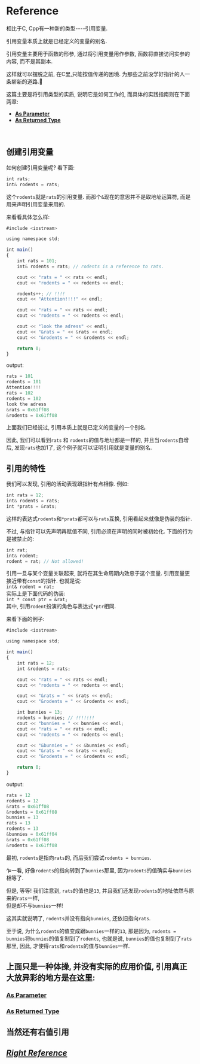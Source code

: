 # Reference

相比于C, Cpp有一种新的类型----引用变量.

引用变量本质上就是已经定义的变量的别名.

引用变量主要用于函数的形参, 通过将引用变量用作参数, 函数将直接访问实参的内容, 而不是其副本.

这样就可以摆脱之前, 在C里,只能按值传递的困境. 为那些之前没学好指针的人一条崭新的道路.😤

这篇主要是将引用类型的实质, 说明它是如何工作的, 而具体的实践指南则在下面两章:

- **[As Parameter](./ref_as_param.md)**
- **[As Returned Type](./ref_as_return.md)**
<br/>

## 创建引用变量
如何创建引用变量呢? 看下面:
```javascript
int rats;
int& rodents = rats;
```
这个`rodents`就是`rats`的引用变量. 而那个`&`现在的意思并不是取地址运算符, 而是用来声明引用变量来用的.

来看看具体怎么样:
```javascript
#include <iostream>

using namespace std;

int main()
{
    int rats = 101;
    int& rodents = rats; // rodents is a reference to rats.

    cout << "rats = " << rats << endl;
    cout << "rodents = " << rodents << endl;

    rodents++; // !!!!
    cout << "Attention!!!!" << endl;

    cout << "rats = " << rats << endl;
    cout << "rodents = " << rodents << endl;

    cout << "look the adress" << endl;
    cout << "&rats = " << &rats << endl;
    cout << "&rodents = " << &rodents << endl;

    return 0;
}
```
output:
```javascript
rats = 101
rodents = 101
Attention!!!!
rats = 102
rodents = 102
look the adress
&rats = 0x61ff08
&rodents = 0x61ff08
```
上面我们已经说过, 引用本质上就是已定义的变量的一个别名.

因此, 我们可以看到`rats` 和 `rodents`的值与地址都是一样的, 并且当`rodents`自增后, 发现`rats`也加1了, 这个例子就可以证明引用就是变量的别名.
<br/>

## 引用的特性

我们可以发现, 引用的活动表现跟指针有点相像.
例如:
```javascript
int rats = 12;
int& rodents = rats;
int *prats = &rats;
```

这样的表达式`rodents`和`*prats`都可以与`rats`互换, 引用看起来就像是伪装的指针.

不过, 与指针可以先声明再赋值不同, 引用必须在声明的同时被初始化. 下面的行为是被禁止的:
```javascript
int rat;
int& rodent;
rodent = rat; // Not allowed!
```

引用一旦与某个变量关联起来, 就将在其生命周期内效忠于这个变量. 引用变量更接近带有`const`的指针.
也就是说: <br/>
`int& rodent = rat;`<br/>
实际上是下面代码的伪装: <br/>
`int * const ptr = &rat;` <br/>
其中, 引用`rodent`扮演的角色与表达式`*ptr`相同.

来看下面的例子:
```javascript
#include <iostream>

using namespace std;

int main()
{
    int rats = 12;
    int &rodents = rats;

    cout << "rats = " << rats << endl;
    cout << "rodents = " << rodents << endl;

    cout << "&rats = " << &rats << endl;
    cout << "&rodents = " << &rodents << endl;

    int bunnies = 13;
    rodents = bunnies; // !!!!!!!
    cout << "bunnies = " << bunnies << endl;
    cout << "rats = " << rats << endl;
    cout << "rodents = " << rodents << endl;

    cout << "&bunnies = " << &bunnies << endl;
    cout << "&rats = " << &rats << endl;
    cout << "&rodents = " << &rodents << endl;

    return 0;
}   
```
output:
```javascript
rats = 12
rodents = 12
&rats = 0x61ff08
&rodents = 0x61ff08
bunnies = 13
rats = 13
rodents = 13
&bunnies = 0x61ff04
&rats = 0x61ff08
&rodents = 0x61ff08
```
最初, `rodents`是指向`rats`的, 而后我们尝试`rodents = bunnies`.

乍一看, 好像`rodents`的指向转到了`bunnies`那里, 因为`rodents`的值确实与`bunnies`相等了.

但是, 等等! 我们注意到, `rats`的值也是`13`, 并且我们还发现`rodents`的地址依然与原来的`rats`一样, <br/>
但是却不与`bunnies`一样!

这其实就说明了, `rodents`并没有指向`bunnies`, 还依旧指向`rats`.

至于说, 为什么`rodents`的值变成跟`bunnies`一样的`13`, 那是因为, `rodents = bunnies`将`bunnies`的值复制到了`rodents`, 
也就是说, `bunnies`的值也复制到了`rats`那里, 因此, 才使得`rats`和`rodents`的值与`bunnies`一样.

## 上面只是一种体操, 并没有实际的应用价值, 引用真正大放异彩的地方是在这里:

### **[As Parameter](./ref_as_param.md)**

### **[As Returned Type](./ref_as_return.md)** 

## 当然还有右值引用

## ***[Right Reference](./right_ref.md)***

